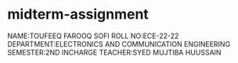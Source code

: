 # midterm-assignment
NAME:TOUFEEQ FAROOQ SOFI
ROLL NO:ECE-22-22
DEPARTMENT:ELECTRONICS AND COMMUNICATION ENGINEERING
SEMESTER:2ND
INCHARGE TEACHER:SYED MUJTIBA HUUSSAIN
